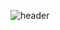 ![header](https://capsule-render.vercel.app/api?type=egg&color=FFD159&text=Welcome%20harim's%20Github&height=100&width=300&fontColor=FFA500)
